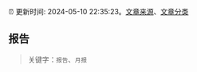 :alarm_clock: 更新时间: 2024-05-10 22:35:23。[文章来源](/README.md)、[文章分类](/TAGS.md)

## 报告


> 关键字：`报告`、`月报`



